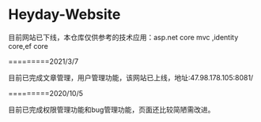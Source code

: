 # Heyday-Website

目前网站已下线，本仓库仅供参考的技术应用：asp.net core mvc ,identity core,ef core

=========2021/3/7

目前已完成文章管理，用户管理功能，该网站已上线，地址:47.98.178.105:8081/

=========2020/10/5

目前已完成权限管理功能和bug管理功能，页面还比较简陋需改进。
